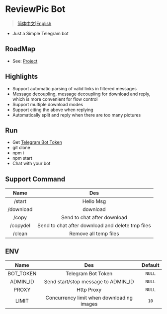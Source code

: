 # ReviewPic Bot
> [简体中文](./README.ZH.md)|[English](./README.md)  

* Just a Simple Telegram bot

## RoadMap

* See: [Project](https://github.com/IITII/tg_setu_bot/projects/1)

## Highlights

* Support automatic parsing of valid links in filtered messages
* Message decoupling, message decoupling for download and reply, which is more convenient for flow control
* Support multiple download modes
* Support citing the above when replying
* Automatically split and reply when there are too many pictures

## Run

* Get [Telegram Bot Token](https://sendpulse.com/knowledge-base/chatbot/create-telegram-chatbot)
* git clone
* npm i
* npm start
* Chat with your bot

## Support Command

|   Name    |                       Des                        |
| :-------: | :----------------------------------------------: |
|  /start   |                    Hello Msg                     |
| /download |                     download                     |
|   /copy   |           Send to chat after download            |
| /copydel  | Send to chat after download and delete tmp files |
|  /clean   |              Remove all temp files               |



## ENV

|   Name    |                    Des                    | Default |
| :-------: | :---------------------------------------: | :-----: |
| BOT_TOKEN |            Telegram Bot Token             | `NULL`  |
| ADMIN_ID  |    Send start/stop message to ADMIN_ID    | `NULL`  |
|   PROXY   |                Http Proxy                 | `NULL`  |
|   LIMIT   | Concurrency limit when downloading images |  `10`   |


